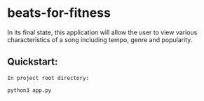 # beats-for-fitness

In its final state, this application will allow the user to view various characteristics of a song including tempo, genre and popularity.


## Quickstart:
```
In project root directory:

python3 app.py

```
